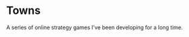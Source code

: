 # Towns

<!--time:2007--2016-->

A series of online strategy games I've been developing for a long time.